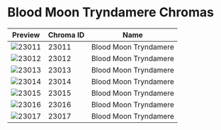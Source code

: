 # Blood Moon Tryndamere Chromas



| Preview | Chroma ID | Name |
|---------|-----------|------|
| ![23011](https://raw.communitydragon.org/latest/plugins/rcp-be-lol-game-data/global/default/v1/champion-chroma-images/23/23011.png) | 23011 | Blood Moon Tryndamere |
| ![23012](https://raw.communitydragon.org/latest/plugins/rcp-be-lol-game-data/global/default/v1/champion-chroma-images/23/23012.png) | 23012 | Blood Moon Tryndamere |
| ![23013](https://raw.communitydragon.org/latest/plugins/rcp-be-lol-game-data/global/default/v1/champion-chroma-images/23/23013.png) | 23013 | Blood Moon Tryndamere |
| ![23014](https://raw.communitydragon.org/latest/plugins/rcp-be-lol-game-data/global/default/v1/champion-chroma-images/23/23014.png) | 23014 | Blood Moon Tryndamere |
| ![23015](https://raw.communitydragon.org/latest/plugins/rcp-be-lol-game-data/global/default/v1/champion-chroma-images/23/23015.png) | 23015 | Blood Moon Tryndamere |
| ![23016](https://raw.communitydragon.org/latest/plugins/rcp-be-lol-game-data/global/default/v1/champion-chroma-images/23/23016.png) | 23016 | Blood Moon Tryndamere |
| ![23017](https://raw.communitydragon.org/latest/plugins/rcp-be-lol-game-data/global/default/v1/champion-chroma-images/23/23017.png) | 23017 | Blood Moon Tryndamere |